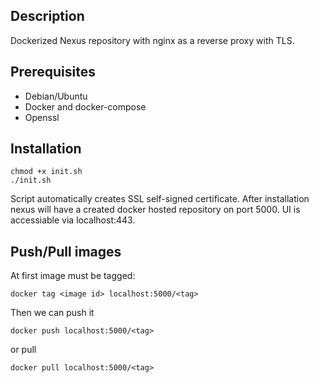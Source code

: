 ## Description
Dockerized Nexus repository with nginx as a reverse proxy with TLS.

## Prerequisites
- Debian/Ubuntu
- Docker and docker-compose 
- Openssl

## Installation
```
chmod +x init.sh
./init.sh
```

Script automatically creates SSL self-signed certificate.
After installation nexus will have a created docker hosted repository on port 5000.
UI is accessiable via localhost:443.

## Push/Pull images

At first image must be tagged:
```
docker tag <image id> localhost:5000/<tag>
```
Then we can push it
```
docker push localhost:5000/<tag>
```
or pull
```
docker pull localhost:5000/<tag>
```
